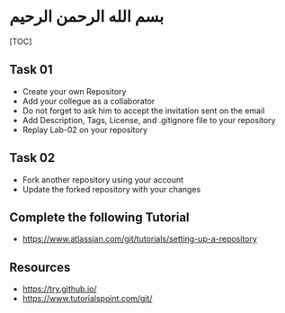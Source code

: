 # بسم الله الرحمن الرحيم

[TOC]

## Task 01

- Create your own Repository
- Add your collegue as a collaborator
- Do not forget to ask him to accept the invitation sent on the email
- Add Description, Tags, License, and .gitignore file to your repository
- Replay Lab-02 on your repository

## Task 02

- Fork another repository using your account
- Update the forked repository with your changes


## Complete the following Tutorial

- <https://www.atlassian.com/git/tutorials/setting-up-a-repository>

## Resources

- <https://try.github.io/>
- <https://www.tutorialspoint.com/git/>
